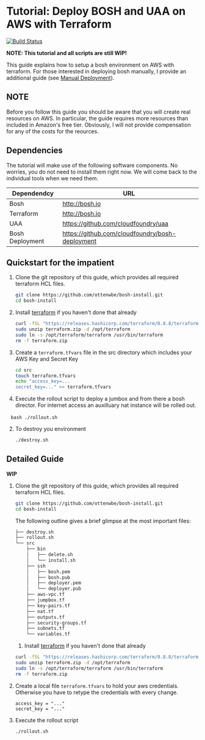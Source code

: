 # Tutorial: Deploy BOSH and UAA on AWS with Terraform #

[![Build Status](https://travis-ci.org/ottenwbe/bosh-install.svg?branch=master)](https://travis-ci.org/ottenwbe/bosh-install)

__NOTE: This tutorial and all scripts are still WIP!__

This guide explains how to setup a bosh environment on AWS with terraform.
For those interested in deploying bosh manually, I provide an additional guide (see [Manual Deployment](MANUAL.md)).

## NOTE ##

Before you follow this guide you should be aware that you will create real resources on AWS. 
In particular, the guide requires more resources than included in Amazon's free tier. 
Obviously, I will not provide compensation for any of the costs for the reources.  

## Dependencies ##
The tutorial will make use of the following software components. 
No worries, you do not need to install them right now.
We will come back to the individual tools when we need them.

| Dependendcy  | URL |
|---|---|
| Bosh  | http://bosh.io  |
| Terraform  |  http://bosh.io  |
| UAA  |  https://github.com/cloudfoundry/uaa |   
| Bosh Deployment  | https://github.com/cloudfoundry/bosh-deployment  |


## Quickstart for the impatient ##

1. Clone the git repository of this guide, which provides all required terraform HCL files.
    
    ```bash
    git clone https://github.com/ottenwbe/bosh-install.git
    cd bosh-install
    ```

1. Install [terraform](https://www.terraform.io/intro/getting-started/install.html) if you haven't done that already

    ```bash
    curl -fSL "https://releases.hashicorp.com/terraform/0.8.8/terraform_0.8.8_linux_amd64.zip" -o terraform.zip
    sudo unzip terraform.zip -d /opt/terraform
    sudo ln -s /opt/terraform/terraform /usr/bin/terraform
    rm -f terraform.zip
    ```

1. Create a ```terraform.tfvars``` file in the src directory which includes your AWS Key and Secret Key 
   
    ```bash
    cd src
    touch terraform.tfvars
    echo "access_key=...
    secret_key=..." >> terraform.tfvars
    ```
    
 1. Execute the rollout script to deploy a jumbox and from there a bosh director. For internet access an auxilluary nat instance will be rolled out. 
 
    ```bash
    ./rollout.sh
    ```

 2. To destroy you environment 

    ```bash
    ./destroy.sh
    ```
    
## Detailed Guide ##

__WIP__

1. Clone the git repository of this guide, which provides all required terraform HCL files.
    
    ```bash
    git clone https://github.com/ottenwbe/bosh-install.git
    cd bosh-install
    ```
    
    The following outline gives a brief glimpse at the most important files:
    
    ```bash    
    ├── destroy.sh
    ├── rollout.sh
    └── src
        ├── bin
        │   ├── delete.sh
        │   └── install.sh
        ├── ssh
        │   ├── bosh.pem
        │   ├── bosh.pub
        │   ├── deployer.pem
        │   └── deployer.pub        
        ├── aws-vpc.tf        
        ├── jumpbox.tf
        ├── key-pairs.tf
        ├── nat.tf
        ├── outputs.tf
        ├── security-groups.tf
        ├── subnets.tf
        └── variables.tf       
    ```
    
    1. Install [terraform](https://www.terraform.io/intro/getting-started/install.html) if you haven't done that already

    ```bash
    curl -fSL "https://releases.hashicorp.com/terraform/0.8.8/terraform_0.8.8_linux_amd64.zip" -o terraform.zip
    sudo unzip terraform.zip -d /opt/terraform
    sudo ln -s /opt/terraform/terraform /usr/bin/terraform
    rm -f terraform.zip
    ```

1. Create a local file ```terraform.tfvars``` to hold your aws credentials. Otherwise you have to retype the credentials with every change.
    ```
    access_key = "..."
    secret_key = "..."
    ```
1. Execute the rollout script 
    ```
    ./rollout.sh
    ```
